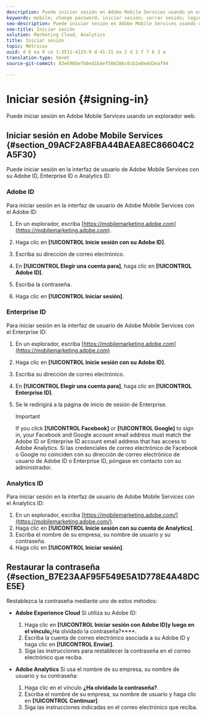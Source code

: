 ```yaml
---
description: Puede iniciar sesión en Adobe Mobile Services usando un explorador web.
keywords: mobile; change password; iniciar sesión; cerrar sesión; login; cerrar sesión; iniciar sesión; signate
seo-description: Puede iniciar sesión en Adobe Mobile Services usando un explorador web.
seo-title: Iniciar sesión
solution: Marketing Cloud, Analytics
title: Iniciar sesión
topic: Métricas
uuid: d 6 ea 0 ca 1-3511-4133-9 d 41-21 ea 2 d 2 f 7 b 3 a
translation-type: tm+mt
source-git-commit: 83e6968efb0ed1b4ef504286c6cb2e8e4d2eaf94

---
```



# Iniciar sesión {#signing-in}

Puede iniciar sesión en Adobe Mobile Services usando un explorador web.

## Iniciar sesión en Adobe Mobile Services {#section_09ACF2A8FBA44BAEA8EC86604C2A5F30}

Puede iniciar sesión en la interfaz de usuario de Adobe Mobile Services con su Adobe ID, Enterprise ID o Analytics ID:

### Adobe ID

Para iniciar sesión en la interfaz de usuario de Adobe Mobile Services con el Adobe ID:

1. En un explorador, escriba [https://mobilemarketing.adobe.com](https://mobilemarketing.adobe.com).
1. Haga clic en **[!UICONTROL Inicie sesión con su Adobe ID]**.
1. Escriba su dirección de correo electrónico.
1. En **[!UICONTROL Elegir una cuenta para]**, haga clic en **[!UICONTROL Adobe ID]**.

1. Escriba la contraseña.
1. Haga clic en **[!UICONTROL Iniciar sesión]**.


### Enterprise ID

Para iniciar sesión en la interfaz de usuario de Adobe Mobile Services con el Enterprise ID:

1. En un explorador, escriba [https://mobilemarketing.adobe.com](https://mobilemarketing.adobe.com)
1. Haga clic en **[!UICONTROL Inicie sesión con su Adobe ID]**.
1. Escriba su dirección de correo electrónico.
1. En **[!UICONTROL Elegir una cuenta para]**, haga clic en **[!UICONTROL Enterprise ID]**.

1. Se le redirigirá a la página de inicio de sesión de Enterprise.

   >[!IMPORTANT]
   >
   >If you click **[!UICONTROL Facebook]** or **[!UICONTROL Google]** to sign in, your Facebook and Google account email address must match the Adobe ID or Enterprise ID account email address that has access to Adobe Analytics. Si las credenciales de correo electrónico de Facebook o Google no coinciden con su dirección de correo electrónico de usuario de Adobe ID o Enterprise ID, póngase en contacto con su administrador.

### Analytics ID

Para iniciar sesión en la interfaz de usuario de Adobe Mobile Services con el Analytics ID:

1. En un explorador, escriba [https://mobilemarketing.adobe.com/](https://mobilemarketing.adobe.com/).
1. Haga clic en **[!UICONTROL Inicie sesión con su cuenta de Analytics]**.
1. Escriba el nombre de su empresa, su nombre de usuario y su contraseña.
1. Haga clic en **[!UICONTROL Iniciar sesión]**.

## Restaurar la contraseña {#section_B7E23AAF95F549E5A1D778E4A48DCE5E}

Restablezca la contraseña mediante uno de estos métodos:

* **Adobe Experience Cloud** Si utiliza su Adobe ID:

   1. Haga clic en **[!UICONTROL Iniciar sesión con Adobe ID]y luego en el vínculo**¿Ha olvidado la contraseña?****.
   1. Escriba la cuenta de correo electrónico asociada a su Adobe ID y haga clic en **[!UICONTROL Enviar]**.
   1. Siga las instrucciones para restablecer la contraseña en el correo electrónico que reciba.

* **Adobe Analytics** Si usa el nombre de su empresa, su nombre de usuario y su contraseña:

   1. Haga clic en el vínculo **¿Ha olvidado la contraseña?**.
   1. Escriba el nombre de su empresa, su nombre de usuario y haga clic en **[!UICONTROL Continuar]**.
   1. Siga las instrucciones indicadas en el correo electrónico que reciba.
